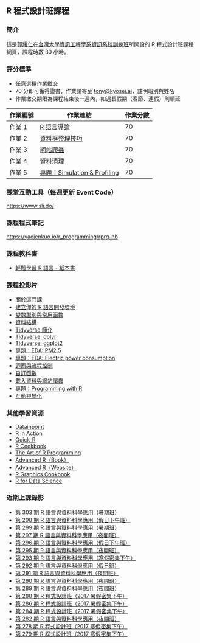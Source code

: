 ## R 程式設計班課程

### 簡介

這是[郭耀仁](https://www.facebook.com/yaojen.kuo.1)在[台灣大學資訊工程學系資訊系統訓練班](https://www.csie.ntu.edu.tw/train/)所開設的 R 程式設計班課程網頁，課程時數 30 小時。

### 評分標準

- 任意選擇作業繳交
- 70 分即可獲得證書，作業請寄至 tony@kyosei.ai，註明班別與姓名
- 作業繳交期限為課程結束後一週內，如遇長假期（春節、連假）則順延

|作業編號|作業連結|作業分數|
|-------|------|-------|
|作業 1|[R 語言導論](https://www.datacamp.com/community/open-courses/r-%E8%AA%9E%E8%A8%80%E5%B0%8E%E8%AB%96?tap_a=5644-dce66f&tap_s=194899-1fb421)|70|
|作業 2|[資料框整理技巧](https://www.datacamp.com/community/open-courses/%E8%B3%87%E6%96%99%E6%A1%86%E6%95%B4%E7%90%86%E6%8A%80%E5%B7%A7?tap_a=5644-dce66f&tap_s=194899-1fb421)|70|
|作業 3|[網站爬蟲](http://yaojenkuo.io/r_programming/getting_data#/imdb--yahoo-)|70|
|作業 4|[資料清理](http://yaojenkuo.io/r_programming/getting_cleaning_data)|70|
|作業 5|[專題：Simulation & Profiling](http://yaojenkuo.io/r_programming/jhu_prgwr_w4)|70|


### 課堂互動工具（每週更新 Event Code）

<https://www.sli.do/>

### 課程程式筆記

<https://yaojenkuo.io/r_programming/rprg-nb>

### 課程教科書

- [輕鬆學習 R 語言 - 紙本書](http://www.books.com.tw/products/0010763975)
<!--- [輕鬆學習 R 語言 - Udemy](https://www.udemy.com/learn-r-the-easy-way-1/?couponCode=FORFREE298) -->
<!--- [認識 R 的美好 - 網頁版](https://bookdown.org/tonykuoyj/eloquentr/)-->

### 課程投影片

- [關於這門課](https://yaojenkuo.github.io/r_programming/ch0)
- [建立你的 R 語言開發環境](https://yaojenkuo.github.io/r_programming/r_dev_env)
- [變數型別與常用函數](https://yaojenkuo.github.io/r_programming/variable_types)
- [資料結構](https://yaojenkuo.github.io/r_programming/ch4)
- [Tidyverse 簡介](https://yaojenkuo.github.io/r_programming/intro_2_tidyverse.html)
- [Tidyverse: dplyr](https://yaojenkuo.github.io/r_programming/intro_2_dplyr.html)
- [Tidyverse: ggplot2](https://yaojenkuo.github.io/r_programming/intro_2_ggplot2.html)
- [專題：EDA: PM2.5](http://yaojenkuo.io/r_programming/jhu_eda_w4)
- [專題：EDA: Electric power consumption](http://yaojenkuo.io/r_programming/jhu_eda_w1)
- [迴圈與流程控制](https://yaojenkuo.github.io/r_programming/ch8)
- [自訂函數](https://yaojenkuo.github.io/r_programming/ch9)
- [載入資料與網站爬蟲](https://yaojenkuo.github.io/r_programming/getting_data.html)
- [專題：Programming with R](http://yaojenkuo.io/r_programming/jhu_prgwr_w2)
- [互動視覺化](http://yaojenkuo.io/r_programming/interactive_viz.html)

### 其他學習資源

- [Datainpoint](https://medium.com/datainpoint)
- [R in Action](https://www.manning.com/books/r-in-action-second-edition)
- [Quick-R](http://www.statmethods.net/)
- [R Cookbook](http://shop.oreilly.com/product/9780596809164.do)
- [The Art of R Programming](https://www.amazon.com/Art-Programming-Statistical-Software-Design/dp/1593273843)
- [Advanced R（Book）](https://www.amazon.com/Advanced-Chapman-Hall-Hadley-Wickham/dp/1466586966)
- [Advanced R（Website）](http://adv-r.had.co.nz/)
- [R Graphics Cookbook](http://shop.oreilly.com/product/0636920023135.do)
- [R for Data Science](http://r4ds.had.co.nz/)

### 近期上課錄影

- [第 303 期 R 語言與資料科學應用（暑期班）](https://www.youtube.com/playlist?list=PLEq7iw5uOtuX8bRwOSWrdk_ietdR2IGHD)
- [第 298 期 R 語言與資料科學應用（假日下午班）](https://www.youtube.com/playlist?list=PLEq7iw5uOtuXCkDZsVkscgvKADwiedIse)
- [第 299 期 R 語言與資料科學應用（暑期班）](https://www.youtube.com/playlist?list=PLEq7iw5uOtuUdO3kIGUzYn7iS-4TKNb_x)
- [第 297 期 R 語言與資料科學應用（夜間班）](https://www.youtube.com/playlist?list=PLEq7iw5uOtuULcetxePwDdPf8e6RCDgpO)
- [第 296 期 R 語言與資料科學應用（假日下午班）](https://www.youtube.com/playlist?list=PLEq7iw5uOtuWqBju13V7RBsc1VBdw16Ak)
- [第 295 期 R 語言與資料科學應用（夜間班）](https://www.youtube.com/playlist?list=PLEq7iw5uOtuWUqdl7bk29AFSUHBoWaid_)
- [第 293 期 R 語言與資料科學應用（寒假密集下午）](https://www.youtube.com/playlist?list=PLEq7iw5uOtuWte5L9o1zYKcMxXsxfT6e2)
- [第 292 期 R 語言與資料科學應用（假日班）](https://www.youtube.com/playlist?list=PLEq7iw5uOtuXzmLjv3EWN6jn6ACbHqPCE)
- [第 291 期 R 語言與資料科學應用（夜間班）](https://www.youtube.com/playlist?list=PLEq7iw5uOtuVtAwJWiYse6NQ8o_qUYNro)
- [第 290 期 R 語言與資料科學應用（夜間班）](https://www.youtube.com/playlist?list=PLEq7iw5uOtuXsxvEmFsVOApHWtKPcIFHg)
- [第 289 期 R 語言與資料科學應用（夜間班）](https://www.youtube.com/playlist?list=PLEq7iw5uOtuU6LtlobgRQEPL9Tq0WUSgW)
- [第 288 期 R 程式設計班（2017 暑假密集下午）](https://www.youtube.com/playlist?list=PLEq7iw5uOtuUohqM7lU6phqk_QGpvWWtV)
- [第 286 期 R 程式設計班（2017 暑假密集下午）](https://www.youtube.com/playlist?list=PLEq7iw5uOtuXZV4l1MA9MhmS3CObiuD-a)
- [第 284 期 R 程式設計班（2017 暑假密集下午）](https://www.youtube.com/playlist?list=PLEq7iw5uOtuWG55M8W-eu6J8cs4WdUDK_)
- [第 282 期 R 語言與資料科學應用（夜間班）](https://www.youtube.com/playlist?list=PLEq7iw5uOtuWmLz0jYwQ3bb3f6ZOATgBx)
- [第 278 期 R 程式設計班（2017 寒假密集下午）](https://www.youtube.com/playlist?list=PLEq7iw5uOtuXlcMiPfg4bLt9U-YcRTYvM)
- [第 279 期 R 程式設計班（2017 寒假密集下午）](https://www.youtube.com/playlist?list=PLEq7iw5uOtuWHNS_KSeUWh4mror0QpDTW)